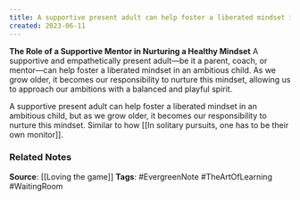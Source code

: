 ```yaml
---
title: A supportive present adult can help foster a liberated mindset in an ambitious child, but as we grow older, it becomes our responsibility to nurture this mindset
created: 2023-06-11
---
```


**The Role of a Supportive Mentor in Nurturing a Healthy Mindset**
A supportive and empathetically present adult—be it a parent, coach, or mentor—can help foster a liberated mindset in an ambitious child. As we grow older, it becomes our responsibility to nurture this mindset, allowing us to approach our ambitions with a balanced and playful spirit.

A supportive present adult can help foster a liberated mindset in an ambitious child, but as we grow older, it becomes our responsibility to nurture this mindset. Similar to how [[In solitary pursuits, one has to be their own monitor]].

### Related Notes
**Source**: [[Loving the game]]
**Tags**: #EvergreenNote #TheArtOfLearning #WaitingRoom 

